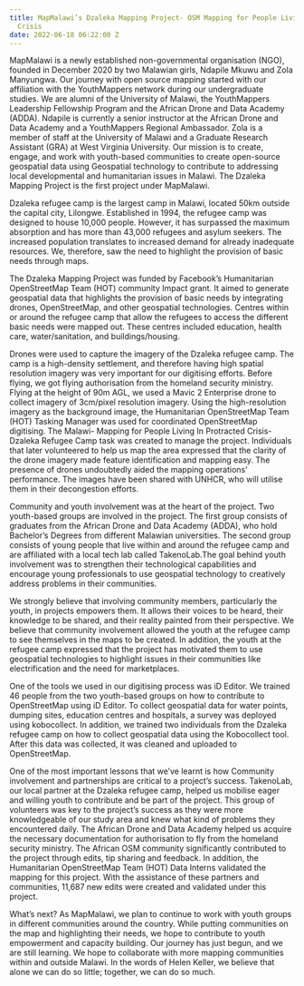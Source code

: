 ```yaml
---
title: MapMalawi’s Dzaleka Mapping Project- OSM Mapping for People Living in Protracted
  Crisis
date: 2022-06-18 06:22:00 Z
---
```


MapMalawi is a newly established non-governmental organisation (NGO), founded in December 2020 by two Malawian girls, Ndapile Mkuwu and Zola Manyungwa. Our journey with open source mapping started with our affiliation with the YouthMappers network during our undergraduate studies. We are alumni of the University of Malawi, the YouthMappers Leadership Fellowship Program and the African Drone and Data Academy (ADDA). Ndapile is currently a senior instructor at the African Drone and Data Academy and a YouthMappers Regional Ambassador. Zola is a member of staff at the University of Malawi and a Graduate Research Assistant (GRA) at West Virginia University. Our mission is to create, engage, and work with youth-based communities to create open-source geospatial data using Geospatial technology to contribute to addressing local developmental and humanitarian issues in Malawi. The Dzaleka Mapping Project is the first project under MapMalawi.

Dzaleka refugee camp is the largest camp in Malawi, located 50km outside the capital city, Lilongwe. Established in 1994, the refugee camp was designed to house 10,000 people. However, it has surpassed the maximum absorption and has more than 43,000 refugees and asylum seekers. The increased population translates to increased demand for already inadequate resources. We, therefore, saw the need to highlight the provision of basic needs through maps.

The Dzaleka Mapping Project was funded by Facebook’s Humanitarian OpenStreetMap Team (HOT) community Impact grant. It aimed to generate geospatial data that highlights the provision of basic needs by integrating drones, OpenStreetMap, and other geospatial technologies. Centres within or around the refugee camp that allow the refugees to access the different basic needs were mapped out. These centres included education, health care, water/sanitation, and buildings/housing.

Drones were used to capture the imagery of the Dzaleka refugee camp. The camp is a high-density settlement, and therefore having high spatial resolution imagery was very important for our digitising efforts. Before flying, we got flying authorisation from the homeland security ministry. Flying at the height of 90m AGL, we used a Mavic 2 Enterprise drone to collect imagery of 3cm/pixel resolution imagery. Using the high-resolution imagery as the background image, the Humanitarian OpenStreetMap Team (HOT) Tasking Manager was used for coordinated OpenStreetMap digitising. The Malawi- Mapping for People Living In Protracted Crisis- Dzaleka Refugee Camp task was created to manage the project. Individuals that later volunteered to help us map the area expressed that the clarity of the drone imagery made feature identification and mapping easy. The presence of drones undoubtedly aided the mapping operations’ performance. The images have been shared with UNHCR, who will utilise them in their decongestion efforts.

Community and youth involvement was at the heart of the project. Two youth-based groups are involved in the project. The first group consists of graduates from the African Drone and Data Academy (ADDA), who hold Bachelor’s Degrees from different Malawian universities. The second group consists of young people that live within and around the refugee camp and are affiliated with a local tech lab called TakenoLab.The goal behind youth involvement was to strengthen their technological capabilities and encourage young professionals to use geospatial technology to creatively address problems in their communities.

We strongly believe that involving community members, particularly the youth, in projects empowers them. It allows their voices to be heard, their knowledge to be shared, and their reality painted from their perspective. We believe that community involvement allowed the youth at the refugee camp to see themselves in the maps to be created. In addition, the youth at the refugee camp expressed that the project has motivated them to use geospatial technologies to highlight issues in their communities like electrification and the need for marketplaces.

One of the tools we used in our digitising process was iD Editor. We trained 46 people from the two youth-based groups on how to contribute to OpenStreetMap using iD Editor. To collect geospatial data for water points, dumping sites, education centres and hospitals, a survey was deployed using kobocollect. In addition, we trained two individuals from the Dzaleka refugee camp on how to collect geospatial data using the Kobocollect tool. After this data was collected, it was cleaned and uploaded to OpenStreetMap.

One of the most important lessons that we’ve learnt is how Community involvement and partnerships are critical to a project’s success. TakenoLab, our local partner at the Dzaleka refugee camp, helped us mobilise eager and willing youth to contribute and be part of the project. This group of volunteers was key to the project’s success as they were more knowledgeable of our study area and knew what kind of problems they encountered daily. The African Drone and Data Academy helped us acquire the necessary documentation for authorisation to fly from the homeland security ministry. The African OSM community significantly contributed to the project through edits, tip sharing and feedback. In addition, the Humanitarian OpenStreetMap Team (HOT) Data Interns validated the mapping for this project. With the assistance of these partners and communities, 11,687 new edits were created and validated under this project.

What’s next? As MapMalawi, we plan to continue to work with youth groups in different communities around the country. While putting communities on the map and highlighting their needs, we hope to contribute to youth empowerment and capacity building. Our journey has just begun, and we are still learning. We hope to collaborate with more mapping communities within and outside Malawi. In the words of Helen Keller, we believe that alone we can do so little; together, we can do so much.